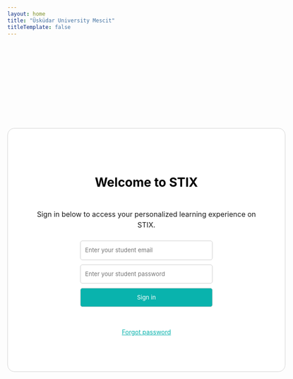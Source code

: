 ```yaml
---
layout: home
title: "Üsküdar University Mescit"
titleTemplate: false
---
```


<main class="container-home">
<div class="container">
  <h1>Welcome to STIX</h1>
  <p class="paragraph">Sign in below to access your personalized learning experience on STIX.</p>
  <form action="#">
   <input type="email" placeholder="Enter your student email" required>
    <br>
    <input type="password" placeholder="Enter your student password" required>
    <br>
    <input type="submit" value="Sign in">
    </form>
    <p class="forgot-password">Forgot password</p>
    </div>
</main>

<style scoped>


.paragraph{
  font-size:1rem;
  font-family: "inter"
}

.container {
    width: 500px;
    text-align: center;
    margin: 12rem auto;
    background-color: #fff;
    padding: 4rem;
    border-radius: 1rem;
    border: lightgray 1px solid;
    display: flex;
    flex-direction: column;
    justify-content: center;
    align-items: center;
    gap: 0.5rem
}

h1 {
    color: black;
}

input[type="email"],
input[type="password"],
input[type="submit"] {
    width: 300px;
    padding: 10px;
    margin-bottom: 10px;
    border-radius: 5px;
    border: 1px solid #ccc;
    box-sizing: border-box;
}

input[type="submit"] {
    background-color: #09B3AD;
    color: #fff;
    cursor: pointer;
    transition: 0.25s ease-out;

}

input[type="submit"]:hover {
    background-color: #0097a7;
}

.forgot-password {
    font-size: 14px;
    text-decoration: underline;
    color: #09B3AD;
    cursor: pointer;
    transition: 0.25s ease-out;
    font-family:"inter"

}

.forgot-password:hover{
    font-size: 14px;
    text-decoration: underline;
    color: #0097a7;
    cursor: pointer;
}







.container-home *{
line-height: calc(1em + 0.5rem);
    font-family:"inter"

}

.container-home {
  display: flex;
  flex-direction: column;
  align-items: center;
}
  </style>
